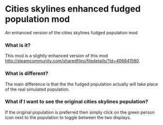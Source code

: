 # Cities skylines enhanced fudged population mod
An enhanced version of the cities skylines fudged population mod

### What is it?
This mod is a slightly enhanced version of this mod http://steamcommunity.com/sharedfiles/filedetails/?id=406841580.

### What is different?
The main difference is that the the fudged population actually will take place of the real simulated population. 

### What if I want to see the original cities skylines population?
If the original population is preferred then simply click on the green person icon next to the population to toggle between the two displays.
